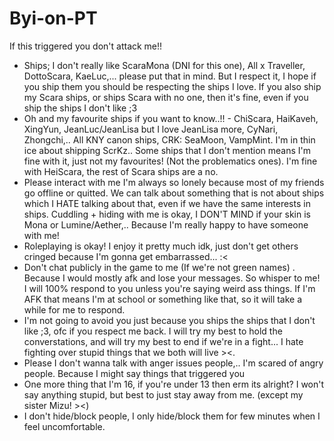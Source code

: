 # Byi-on-PT
If this triggered you don't attack me!!
 - Ships; I don't really like ScaraMona (DNI for this one), All x Traveller, DottoScara, KaeLuc,... please put that in mind. But I respect it, I hope if you ship them you should be respecting the ships I love. If you also ship my Scara ships, or ships Scara with no one, then it's fine, even if you ship the ships I don't like ;3
 - Oh and my favourite ships if you want to know..!! - ChiScara, HaiKaveh, XingYun, JeanLuc/JeanLisa but I love JeanLisa more, CyNari, Zhongchi,.. All KNY canon ships, CRK: SeaMoon, VampMint. I'm in thin ice about shipping ScrKz.. Some ships that I don't mention means I'm fine with it, just not my favourites! (Not the problematics ones). I'm fine with HeiScara, the rest of Scara ships are a no.
 - Please interact with me I'm always so lonely because most of my friends go offline or quitted. We can talk about something that is not about ships which I HATE talking about that, even if we have the same interests in ships. Cuddling + hiding with me is okay, I DON'T MIND if your skin is Mona or Lumine/Aether,.. Because I'm really happy to have someone with me!
 - Roleplaying is okay! I enjoy it pretty much idk, just don't get others cringed because I'm gonna get embarrassed... :<
 - Don't chat publicly in the game to me (If we're not green names) . Because I would mostly afk and lose your messages. So whisper to me! I will 100% respond to you unless you're saying weird ass things. If I'm AFK that means I'm at school or something like that, so it will take a while for me to respond.
 - I'm not going to avoid you just because you ships the ships that I don't like ;3, ofc if you respect me back. I will try my best to hold the converstations, and will try my best to end if we're in a fight... I hate fighting over stupid things that we both will live ><.
 - Please I don't wanna talk with anger issues people,.. I'm scared of angry people. Because I might say things that triggered you
 - One more thing that I'm 16, if you're under 13 then erm its alright? I won't say anything stupid, but best to just stay away from me. (except my sister Mizu! ><)
 - I don't hide/block people, I only hide/block them for few minutes when I feel uncomfortable.
